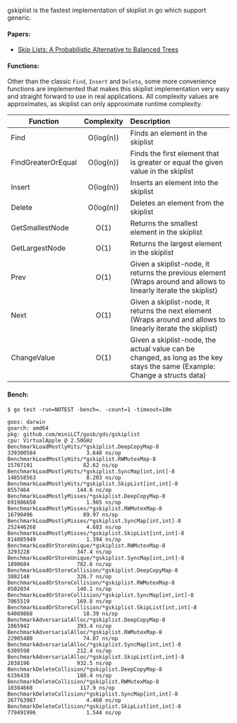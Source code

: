 gskiplist is the fastest implementation of skiplist in go which support generic.

#### Papers:

- [Skip Lists: A Probabilistic Alternative to Balanced Trees](https://www.cl.cam.ac.uk/teaching/0506/Algorithms/skiplists.pdf)

#### Functions:

Other than the classic `Find`, `Insert` and `Delete`, some more convenience functions are implemented that makes this skiplist implementation very easy and straight forward to use
in real applications. All complexity values are approximates, as skiplist can only approximate runtime complexity.

| Function        | Complexity           | Description  |
| ------------- |:-------------:|:-----|
| Find | O(log(n)) | Finds an element in the skiplist |
| FindGreaterOrEqual | O(log(n)) | Finds the first element that is greater or equal the given value in the skiplist |
| Insert | O(log(n)) | Inserts an element into the skiplist |
| Delete | O(log(n)) | Deletes an element from the skiplist |
| GetSmallestNode | O(1) | Returns the smallest element in the skiplist |
| GetLargestNode | O(1) | Returns the largest element in the skiplist |
| Prev | O(1) | Given a skiplist-node, it returns the previous element (Wraps around and allows to linearly iterate the skiplist) |
| Next | O(1) | Given a skiplist-node, it returns the next element (Wraps around and allows to linearly iterate the skiplist) |
| ChangeValue | O(1) | Given a skiplist-node, the actual value can be changed, as long as the key stays the same (Example: Change a structs data) |

#### Bench:

```text
$ go test -run=NOTEST -bench=. -count=1 -timeout=10m

goos: darwin
goarch: amd64
pkg: github.com/miniLCT/gosb/gds/gskiplist
cpu: VirtualApple @ 2.50GHz
BenchmarkLoadMostlyHits/*gskiplist.DeepCopyMap-8                339300584                3.648 ns/op
BenchmarkLoadMostlyHits/*gskiplist.RWMutexMap-8                 15707191                82.62 ns/op
BenchmarkLoadMostlyHits/*gskiplist.SyncMap[int,int]-8           148558563                8.203 ns/op
BenchmarkLoadMostlyHits/*gskiplist.SkipList[int,int]-8           8557464               144.6 ns/op
BenchmarkLoadMostlyMisses/*gskiplist.DeepCopyMap-8              691986650                1.965 ns/op
BenchmarkLoadMostlyMisses/*gskiplist.RWMutexMap-8               16790496                89.97 ns/op
BenchmarkLoadMostlyMisses/*gskiplist.SyncMap[int,int]-8         252446268                4.683 ns/op
BenchmarkLoadMostlyMisses/*gskiplist.SkipList[int,int]-8        814085949                1.394 ns/op
BenchmarkLoadOrStoreUnique/*gskiplist.RWMutexMap-8               3293228               347.4 ns/op
BenchmarkLoadOrStoreUnique/*gskiplist.SyncMap[int,int]-8         1890684               782.6 ns/op
BenchmarkLoadOrStoreCollision/*gskiplist.DeepCopyMap-8                   3802148               326.7 ns/op
BenchmarkLoadOrStoreCollision/*gskiplist.RWMutexMap-8                    8502034               140.1 ns/op
BenchmarkLoadOrStoreCollision/*gskiplist.SyncMap[int,int]-8              7065519               169.8 ns/op
BenchmarkLoadOrStoreCollision/*gskiplist.SkipList[int,int]-8            64089868                18.39 ns/op
BenchmarkAdversarialAlloc/*gskiplist.DeepCopyMap-8                       2865942               393.4 ns/op
BenchmarkAdversarialAlloc/*gskiplist.RWMutexMap-8                       22905480                74.07 ns/op
BenchmarkAdversarialAlloc/*gskiplist.SyncMap[int,int]-8                  6309598               212.4 ns/op
BenchmarkAdversarialAlloc/*gskiplist.SkipList[int,int]-8                 2038196               932.5 ns/op
BenchmarkDeleteCollision/*gskiplist.DeepCopyMap-8                        6336438               180.4 ns/op
BenchmarkDeleteCollision/*gskiplist.RWMutexMap-8                        10384668               117.9 ns/op
BenchmarkDeleteCollision/*gskiplist.SyncMap[int,int]-8                  267763987                4.468 ns/op
BenchmarkDeleteCollision/*gskiplist.SkipList[int,int]-8                 779491996                1.544 ns/op
```